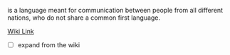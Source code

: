 is a language meant for communication between people from all different nations, who do not share a common first language.

[Wiki Link](https://en.wikipedia.org/wiki/International_auxiliary_language?useskin=vector)

- [ ] expand from the wiki
